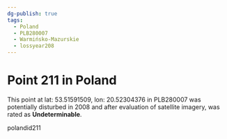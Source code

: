 ```yaml
---
dg-publish: true
tags:
  - Poland
  - PLB280007
  - Warmińsko-Mazurskie
  - lossyear208
---
```


# Point 211 in Poland

This point at lat: 53.51591509, lon: 20.52304376 in PLB280007 was potentially disturbed in 2008 and after evaluation of satellite imagery, was rated as **Undeterminable**.



polandid211